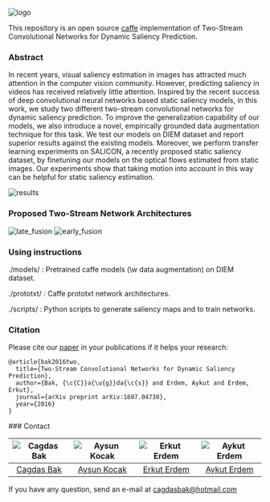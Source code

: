 ![logo](https://raw.githubusercontent.com/cagdasbak/dynamicsaliency/master/img/main.png)

This repository is an open source [caffe](http://caffe.berkeleyvision.org/) implementation of Two-Stream Convolutional Networks for Dynamic Saliency Prediction.

### Abstract

In recent years, visual saliency estimation in images has attracted much attention in the computer vision community.
However, predicting saliency in videos has received relatively little attention. Inspired by the recent success of deep
convolutional neural networks based static saliency models, in this work, we study two different two-stream convolutional
networks for dynamic saliency prediction. To improve the generalization capability of our models, we also
introduce a novel, empirically grounded data augmentation technique for this task. We test our models on DIEM
dataset and report superior results against the existing models. Moreover, we perform transfer learning experiments on
SALICON, a recently proposed static saliency dataset, by finetuning our models on the optical flows estimated from static images. Our experiments show that taking motion into account in this way can be helpful for static saliency estimation.

![results](https://raw.githubusercontent.com/cagdasbak/dynamicsaliency/master/img/saliency-networks.gif)

### Proposed Two-Stream Network Architectures

![late_fusion](https://raw.githubusercontent.com/cagdasbak/dynamicsaliency/master/img/late.png)
![early_fusion](https://raw.githubusercontent.com/cagdasbak/dynamicsaliency/master/img/early.png)

    
### Using instructions

./models/   : Pretrained caffe models (\w data augmentation) on DIEM dataset.

./prototxt/ : Caffe prototxt network architectures.

./scripts/  : Python scripts to generate saliency maps and to train networks.  

### Citation

Please cite our [paper](https://arxiv.org/pdf/1607.04730v1.pdf) in your publications if it helps your research:
````
@article{bak2016two,
  title={Two-Stream Convolutional Networks for Dynamic Saliency Prediction},
  author={Bak, {\c{C}}a{\u{g}}da{\c{s}} and Erdem, Aykut and Erdem, Erkut},
  journal={arXiv preprint arXiv:1607.04730},
  year={2016}
}

````

### Contact

![Cagdas Bak][CagdasBak-photo]  | ![Aysun Kocak][AysunKocak-photo]  | ![Erkut Erdem][ErkutErdem-photo]  | ![Aykut Erdem][AykutErdem-photo] |
|:-:|:-:|:-:|:-:|
| [Cagdas Bak][CagdasBak-web]  | [Aysun Kocak][AysunKocak-web]  |  [Erkut Erdem][ErkutErdem-web] | [Aykut Erdem][AykutErdem-web]   |

[CagdasBak-web]: https://vision.cs.hacettepe.edu.tr/people-detail.php?id=37
[AysunKocak-web]: https://vision.cs.hacettepe.edu.tr/people-detail.php?id=10
[ErkutErdem-web]: https://vision.cs.hacettepe.edu.tr/people-detail.php?id=5
[AykutErdem-web]: https://vision.cs.hacettepe.edu.tr/people-detail.php?id=4

[CagdasBak-photo]: https://raw.githubusercontent.com/cagdasbak/dynamicsaliency/master/img/CagdasBak-photo.jpg "Cagdas Bak"
[AysunKocak-photo]: https://raw.githubusercontent.com/cagdasbak/dynamicsaliency/master/img/AysunKocak-photo.jpg "Aysun Kocak"
[ErkutErdem-photo]: https://raw.githubusercontent.com/cagdasbak/dynamicsaliency/master/img/ErkutErdem-photo.jpg "Erkut Erdem"
[AykutErdem-photo]: https://raw.githubusercontent.com/cagdasbak/dynamicsaliency/master/img/AykutErdem-photo.jpg "Aykut Erdem"

If you have any question, send an e-mail at cagdasbak@hotmail.com
